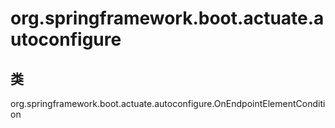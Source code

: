 # org.springframework.boot.actuate.autoconfigure

## 类

org.springframework.boot.actuate.autoconfigure.OnEndpointElementCondition




